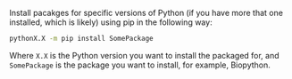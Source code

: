 Install pacakges for specific versions of Python (if you have more that one installed, which is likely) using pip in the following way:

```sh
pythonX.X -m pip install SomePackage
```

Where `X.X` is the Python version you want to install the packaged for, and `SomePackage` is the package you want to install, for example, Biopython.
